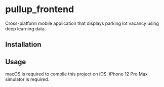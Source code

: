# pullup_frontend

Cross-platform mobile application that displays parking lot vacancy using deep learning data.

## Installation



## Usage
macOS is required to compile this project on iOS.
iPhone 12 Pro Max simulator is required.



